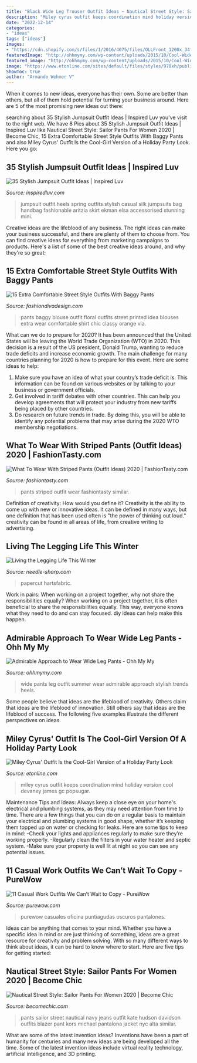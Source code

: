 ```yaml
---
title: "Black Wide Leg Trouser Outfit Ideas ~ Nautical Street Style: Sailor Pants For Women 2020"
description: "Miley cyrus outfit keeps coordination mind holiday version cool devaney james gc popsugar"
date: "2022-12-14"
categories:
- "ideas"
tags: ["ideas"]
images:
- "https://cdn.shopify.com/s/files/1/2016/4075/files/OLLFront_1200x_34f34753-a881-4513-afee-ef773faa5650_480x480.jpg?v=1607961816"
featuredImage: "http://ohhmymy.com/wp-content/uploads/2015/10/Cool-Wide-Leg-Pants.jpg"
featured_image: "http://ohhmymy.com/wp-content/uploads/2015/10/Cool-Wide-Leg-Pants.jpg"
image: "https://www.etonline.com/sites/default/files/styles/970xh/public/images/2018-12/gettyimages-1071162186_0.jpg?itok=rEz-3BZL"
ShowToc: true
author: "Armando Wehner V"
---
```



When it comes to new ideas, everyone has their own. Some are better than others, but all of them hold potential for turning your business around. Here are 5 of the most promising new ideas out there: 

	

		
searching about 35 Stylish Jumpsuit Outfit Ideas | Inspired Luv you've visit to the right web. We have 8 Pics about 35 Stylish Jumpsuit Outfit Ideas | Inspired Luv like Nautical Street Style: Sailor Pants For Women 2020 | Become Chic, 15 Extra Comfortable Street Style Outfits With Baggy Pants and also Miley Cyrus&#039; Outfit Is the Cool-Girl Version of a Holiday Party Look. Here you go:
		
    
## 35 Stylish Jumpsuit Outfit Ideas | Inspired Luv

<img loading=lazy src="http://www.inspiredluv.com/wp-content/uploads/2017/01/Stylish-Jumpsuit-Outfit-Ideas-6.jpg" onerror="this.onerror=null;this.src='https://tse3.mm.bing.net/th?id=OIP.MDSBAIo9SwFGpSAkrSgyrQHaLH&amp;pid=15.1';" alt="35 Stylish Jumpsuit Outfit Ideas | Inspired Luv">

_Source: inspiredluv.com_

>jumpsuit outfit heels spring outfits stylish casual silk jumpsuits bag handbag fashionable aritzia skirt ekman elsa accessorised stunning mini. 

	

Creative ideas are the lifeblood of any business. The right ideas can make your business successful, and there are plenty of them to choose from. You can find creative ideas for everything from marketing campaigns to products. Here's a list of some of the best creative ideas around, and why they're so great: 

    
## 15 Extra Comfortable Street Style Outfits With Baggy Pants

<img loading=lazy src="http://www.fashiondivadesign.com/wp-content/uploads/2014/07/capa-de-ozono-negro-sheinside-taconeslook-main-single.jpg" onerror="this.onerror=null;this.src='https://tse4.mm.bing.net/th?id=OIP.L8Hud_GXI9B5xaxKfnDu3wHaK2&amp;pid=15.1';" alt="15 Extra Comfortable Street Style Outfits With Baggy Pants">

_Source: fashiondivadesign.com_

>pants baggy blouse outfit floral outfits street printed idea blouses extra wear comfortable shirt chic classy orange via. 

	

What can we do to prepare for 2020?
It has been announced that the United States will be leaving the World Trade Organization (WTO) in 2020. This decision is a result of the US president, Donald Trump, wanting to reduce trade deficits and increase economic growth. The main challenge for many countries planning for 2020 is how to prepare for this event. Here are some ideas to help: 
1. Make sure you have an idea of what your country’s trade deficit is. This information can be found on various websites or by talking to your business or government officials. 
2. Get involved in tariff debates with other countries. This can help you develop agreements that will protect your industry from new tariffs being placed by other countries. 
3. Do research on future trends in trade. By doing this, you will be able to identify any potential problems that may arise during the 2020 WTO membership negotiations.

    
## What To Wear With Striped Pants (Outfit Ideas) 2020 | FashionTasty.com

<img loading=lazy src="http://fashiontasty.com/wp-content/uploads/2016/05/Cuffed-Striped-Pants.jpg" onerror="this.onerror=null;this.src='https://tse4.mm.bing.net/th?id=OIP.U9Jo8Z9in8C3394jw-gp5AHaLM&amp;pid=15.1';" alt="What To Wear With Striped Pants (Outfit Ideas) 2020 | FashionTasty.com">

_Source: fashiontasty.com_

>pants striped outfit wear fashiontasty similar. 

	

Definition of creativity: How would you define it?
Creativity is the ability to come up with new or innovative ideas. It can be defined in many ways, but one definition that has been used often is "the power of thinking out loud." creativity can be found in all areas of life, from creative writing to advertising.

    
## Living The Legging Life This Winter

<img loading=lazy src="https://cdn.shopify.com/s/files/1/2016/4075/files/OLLFront_1200x_34f34753-a881-4513-afee-ef773faa5650_480x480.jpg?v=1607961816" onerror="this.onerror=null;this.src='https://tse2.mm.bing.net/th?id=OIP.DQK_lxonpr4uhNuSvf5y5QAAAA&amp;pid=15.1';" alt="Living the Legging Life This Winter">

_Source: needle-sharp.com_

>papercut hartsfabric. 

	

Work in pairs: When working on a project together, why not share the responsibilities equally?
When working on a project together, it is often beneficial to share the responsibilities equally. This way, everyone knows what they need to do and can stay focused. diy ideas can help make this happen.

    
## Admirable Approach To Wear Wide Leg Pants - Ohh My My

<img loading=lazy src="http://ohhmymy.com/wp-content/uploads/2015/10/Cool-Wide-Leg-Pants.jpg" onerror="this.onerror=null;this.src='https://tse3.mm.bing.net/th?id=OIP.pWp35MipX0W4UGvlMBU-lgHaLL&amp;pid=15.1';" alt="Admirable Approach to Wear Wide Leg Pants - Ohh My My">

_Source: ohhmymy.com_

>wide pants leg outfit summer wear admirable approach stylish trends heels. 

	

Some people believe that ideas are the lifeblood of creativity. Others claim that ideas are the lifeblood of innovation. Still others say that ideas are the lifeblood of success. The following five examples illustrate the different perspectives on ideas.

    
## Miley Cyrus&#039; Outfit Is The Cool-Girl Version Of A Holiday Party Look

<img loading=lazy src="https://www.etonline.com/sites/default/files/styles/970xh/public/images/2018-12/gettyimages-1071162186_0.jpg?itok=rEz-3BZL" onerror="this.onerror=null;this.src='https://tse1.mm.bing.net/th?id=OIP.kGmnF6q1ONXEA0bX2TxcuwHaK8&amp;pid=15.1';" alt="Miley Cyrus&#039; Outfit Is the Cool-Girl Version of a Holiday Party Look">

_Source: etonline.com_

>miley cyrus outfit keeps coordination mind holiday version cool devaney james gc popsugar. 

	

Maintenance Tips and Ideas: Always keep a close eye on your home's electrical and plumbing systems, as they may need attention from time to time.
There are a few things that you can do on a regular basis to maintain your electrical and plumbing systems in good shape, whether it’s keeping them topped up on water or checking for leaks. Here are some tips to keep in mind:
-Check your lights and appliances regularly to make sure they’re working properly.
-Regularly clean the filters in your water heater and septic system.
-Make sure your property is well lit at night so you can see any potential issues.

    
## 11 Casual Work Outfits We Can’t Wait To Copy - PureWow

<img loading=lazy src="https://purewows3.imgix.net/images/articles/2020_02/casual_work_outfits_t_shirt_and_dark_pants.jpg?auto=format,compress&amp;cs=strip" onerror="this.onerror=null;this.src='https://tse3.mm.bing.net/th?id=OIP.MkTMCGRm8YCdv9Fi_Rz6TwHaKF&amp;pid=15.1';" alt="11 Casual Work Outfits We Can’t Wait to Copy - PureWow">

_Source: purewow.com_

>purewow casuales oficina puntiagudas oscuros pantalones. 

	

Ideas can be anything that comes to your mind. Whether you have a specific idea in mind or are just thinking of something, ideas are a great resource for creativity and problem solving. With so many different ways to think about ideas, it can be hard to know where to start. Here are five tips for getting started: 

    
## Nautical Street Style: Sailor Pants For Women 2020 | Become Chic

<img loading=lazy src="http://becomechic.com/wp-content/uploads/2015/09/Sailor-Pants-For-Women-11.jpg" onerror="this.onerror=null;this.src='https://tse1.mm.bing.net/th?id=OIP.y0DPhXSWOgIVQgtMU4lOIAHaJ3&amp;pid=15.1';" alt="Nautical Street Style: Sailor Pants For Women 2020 | Become Chic">

_Source: becomechic.com_

>pants sailor street nautical navy jeans outfit kate hudson davidson outfits blazer pant kors michael pantalona jacket nyc alta similar. 

	

What are some of the latest invention ideas?
Inventions have been a part of humanity for centuries and many new ideas are being developed all the time. Some of the latest invention ideas include virtual reality technology, artificial intelligence, and 3D printing.

